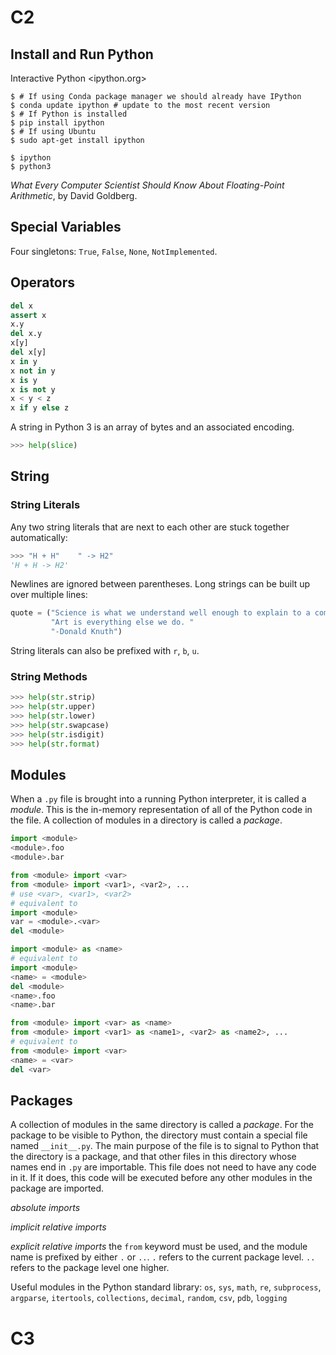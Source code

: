 # C2

## Install and Run Python

Interactive Python <ipython.org>

```shell
$ # If using Conda package manager we should already have IPython
$ conda update ipython # update to the most recent version
$ # If Python is installed
$ pip install ipython
$ # If using Ubuntu
$ sudo apt-get install ipython 
```

```shell
$ ipython
$ python3
```

*What Every Computer Scientist Should Know About Floating-Point Arithmetic*, 
by David Goldberg.

## Special Variables

Four singletons: `True`, `False`, `None`, `NotImplemented`.

## Operators

```Python
del x
assert x
x.y
del x.y
x[y]
del x[y]
x in y
x not in y
x is y
x is not y
x < y < z
x if y else z
```

A string in Python 3 is an array of bytes and an associated encoding.

```Python
>>> help(slice)
```

## String

### String Literals
 
Any two string literals that are next to each other are stuck together automatically:
```Python
>>> "H + H"    " -> H2"
'H + H -> H2'
```

Newlines are ignored between parentheses. Long strings can be built up over multiple lines:
```Python
quote = ("Science is what we understand well enough to explain to a computer. "
         "Art is everything else we do. "
         "-Donald Knuth")
```

String literals can also be prefixed with `r`, `b`, `u`.

### String Methods

```Python
>>> help(str.strip)
>>> help(str.upper)
>>> help(str.lower)
>>> help(str.swapcase)
>>> help(str.isdigit)
>>> help(str.format)
```

## Modules

When a `.py` file is brought into a running Python interpreter, it is called 
a *module*. This is the in-memory representation of all of the Python code 
in the file. A collection of modules in a directory is called a *package*.

```Python
import <module>
<module>.foo
<module>.bar

from <module> import <var>
from <module> import <var1>, <var2>, ...
# use <var>, <var1>, <var2>
# equivalent to
import <module>
var = <module>.<var>
del <module>

import <module> as <name>
# equivalent to
import <module>
<name> = <module>
del <module>
<name>.foo
<name>.bar

from <module> import <var> as <name>
from <module> import <var1> as <name1>, <var2> as <name2>, ...
# equivalent to
from <module> import <var>
<name> = <var>
del <var>
```

## Packages

A collection of modules in the same directory is called a *package*. For the 
package to be visible to Python, the directory must contain a special file 
named `__init__.py`. The main purpose of the file is to signal to Python that 
the directory is a package, and that other files in this directory whose names 
end in `.py` are importable. This file does not need to have any code in it. 
If it does, this code will be executed before any other modules in the package 
are imported.

*absolute imports*

*implicit relative imports*

*explicit relative imports* the `from` keyword must be used, and the module 
name is prefixed by either `.` or `..`. `.` refers to the current package 
level. `..` refers to the package level one higher.

Useful modules in the Python standard library: `os`, `sys`, `math`, `re`, `subprocess`, `argparse`, `itertools`, `collections`, `decimal`, `random`, `csv`, `pdb`, `logging`


# C3


